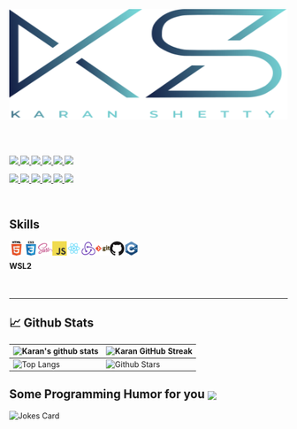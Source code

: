 <div style="width:100%;">
    <img src="./assets/logo.svg" alt="karan-shetty-logo" height="200px" width="100%" />
</div>

<br /><br />

<p>
    <a href="https://www.x.com/mokkapps">
        <img src="https://img.shields.io/badge/twitter-%231DA1F2.svg?&style=for-the-badge&logo=twitter&logoColor=white" height=25>
    </a>
    <a href="https://www.linkedin.com/in/mokkapps">
        <img src="https://img.shields.io/badge/linkedin-%230077B5.svg?&style=for-the-badge&logo=linkedin&logoColor=white" height=25>
    </a>
    <a href="https://www.instagram.com/mokkapps/">
        <img src="https://img.shields.io/badge/instagram-%23E4405F.svg?&style=for-the-badge&logo=instagram&logoColor=white" height=25>
    </a>
    <a href="https://www.youtube.com/@mokkapps">
        <img src="https://img.shields.io/badge/youtube-%2312100E.svg?&style=for-the-badge&logo=youtube&logoColor=white" height=25>
    </a>
    <a href="https://medium.com/@MokkappsDev">
        <img src="https://img.shields.io/badge/medium-%2312100E.svg?&style=for-the-badge&logo=medium&logoColor=white" height=25>
    </a>
    <a href="https://dev.to/mokkapps">
        <img src="https://img.shields.io/badge/DEV.TO-%230A0A0A.svg?&style=for-the-badge&logo=dev-dot-to&logoColor=white" >
    </a>
</p>

<p >
    <a href="https://linkedin.com/in/shettykaran21">
        <img src="https://img.shields.io/badge/linkedin-%230077B5.svg?&style=for-the-badge&logo=linkedin&logoColor=white"/>
    </a>
    <a href="https://leetcode.com/u/shettykaran21/">
        <img src="https://img.shields.io/badge/-LeetCode-FFA116?style=for-the-badge&logo=LeetCode&logoColor=black"/>
    </a>
    <a href="https://www.reddit.com/user/shettykaran21/">
        <img src="https://img.shields.io/badge/Reddit-FF4500?style=for-the-badge&logo=reddit&logoColor=white"/>
    </a>
    <a href="https://x.com/shettykaran21">
        <img src="https://img.shields.io/badge/X-000000?style=for-the-badge&logo=x&logoColor=white"/>
    </a>
    <a href="https://www.github.com/shettykaran21">
        <img src="https://img.shields.io/badge/GitHub-100000?style=for-the-badge&logo=github&logoColor=white"/>
    </a>
    <a href="https://www.instagram.com/karan_shetty_2110/">
        <img src="https://img.shields.io/badge/Instagram-E4405F?style=for-the-badge&logo=instagram&logoColor=white" height=25/>
    </a>
</p>

<br />

## Skills

<img align="left" alt="HTML5" width="26px" src="https://raw.githubusercontent.com/github/explore/80688e429a7d4ef2fca1e82350fe8e3517d3494d/topics/html/html.png" />
<img >
<img align="left" alt="Css" width="26px" src="https://raw.githubusercontent.com/github/explore/80688e429a7d4ef2fca1e82350fe8e3517d3494d/topics/css/css.png" />
<img align="left" alt="Sass" width="26px" src="https://raw.githubusercontent.com/github/explore/80688e429a7d4ef2fca1e82350fe8e3517d3494d/topics/sass/sass.png" />
<img align="left" alt="JavaScript" width="26px" src="https://raw.githubusercontent.com/github/explore/80688e429a7d4ef2fca1e82350fe8e3517d3494d/topics/javascript/javascript.png" />
<img align="left" alt="React" width="26px" src="https://raw.githubusercontent.com/github/explore/80688e429a7d4ef2fca1e82350fe8e3517d3494d/topics/react/react.png" />
<img align="left" alt="React" width="26px" src="https://raw.githubusercontent.com/github/explore/80688e429a7d4ef2fca1e82350fe8e3517d3494d/topics/redux/redux.png" />
<img align="left" alt="Git" width="26px" src="https://raw.githubusercontent.com/github/explore/80688e429a7d4ef2fca1e82350fe8e3517d3494d/topics/git/git.png" />
<img align="left" alt="GitHub" width="26px" src="https://raw.githubusercontent.com/github/explore/78df643247d429f6cc873026c0622819ad797942/topics/github/github.png" />
<img align="left" alt="GitHub" width="26px" src="https://raw.githubusercontent.com/github/explore/78df643247d429f6cc873026c0622819ad797942/topics/cpp/cpp.png" />
<h4>WSL2</h4>

<br />

---

<h2> 📈 Github Stats </h2>

| ![Karan's github stats](https://github-readme-stats.vercel.app/api?username=shettykaran21&show_icons=true&theme=radical)              | ![Karan GitHub Streak](https://github-readme-streak-stats.herokuapp.com/?user=shettykaran21&theme=radical)                                                                                                             |
| ------------------------------------------------------------------------------------------------------------------------------------- | ---------------------------------------------------------------------------------------------------------------------------------------------------------------------------------------------------------------------- |
| ![Top Langs](https://github-readme-stats.vercel.app/api/top-langs/?username=shettykaran21&langs_count=8&theme=radical&layout=compact) | ![Github Stars](https://github-readme-stats.vercel.app/api?username=shettykaran21&show_icons=true&locale=en&count_private=true&hide_rank=true&custom_title=My%20GitHub%20Stats&disable_animations=false&theme=radical) |

<h2> Some Programming Humor for you <img align ='center' src='https://media2.giphy.com/media/UQDSBzfyiBKvgFcSTw/giphy.gif?cid=ecf05e47p3cd513axbek3f56ti3jzizq8hincw20jauyyfyw&rid=giphy.gif' width = '32px'></h2>

![Jokes Card](https://readme-jokes.vercel.app/api?theme=radical)
